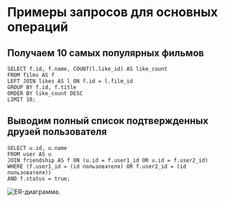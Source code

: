 # Примеры запросов для основных операций
## Получаем 10 самых популярных фильмов
```	
SELECT f.id, f.name, COUNT(l.like_id) AS like_count
FROM films AS f
LEFT JOIN likes AS l ON f.id = l.film_id
GROUP BY f.id, f.title
ORDER BY like_count DESC
LIMIT 10;
```

## Выводим полный список подтвержденных друзей пользователя
```
SELECT u.id, u.name
FROM user AS u
JOIN friendship AS f ON (u.id = f.user1_id OR u.id = f.user2_id)
WHERE (f.user1_id = (id пользователя) OR f.user2_id = (id пользователя))
AND f.status = true;
```

![ER-диаграмма.](https://i.ibb.co/d74GNKQ/database.png)
